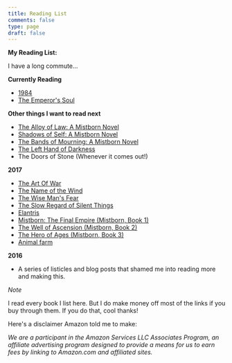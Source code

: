 ```yaml
---
title: Reading List
comments: false
type: page
draft: false
---
```


**My Reading List:**

I have a long commute...

**Currently Reading**

- <a target="_blank" href="https://www.amazon.com/gp/product/1328869334/ref=as_li_tl?ie=UTF8&camp=1789&creative=9325&creativeASIN=1328869334&linkCode=as2&tag=fernando01-20&linkId=a85a4352cbc33e58d64dc95b9be028b0">1984</a><img src="//ir-na.amazon-adsystem.com/e/ir?t=fernando01-20&l=am2&o=1&a=1328869334" width="1" height="1" border="0" alt="" style="border:none !important; margin:0px !important;" />
- <a target="_blank" href="https://www.amazon.com/gp/product/1616960922/ref=as_li_tl?ie=UTF8&camp=1789&creative=9325&creativeASIN=1616960922&linkCode=as2&tag=fernando01-20&linkId=9ad17792f615c74497ec7b937ac01592">The Emperor's Soul</a><img src="//ir-na.amazon-adsystem.com/e/ir?t=fernando01-20&l=am2&o=1&a=1616960922" width="1" height="1" border="0" alt="" style="border:none !important; margin:0px !important;" />

**Other things I want to read next**

- <a target="_blank" href="https://www.amazon.com/gp/product/0765368544/ref=as_li_tl?ie=UTF8&camp=1789&creative=9325&creativeASIN=0765368544&linkCode=as2&tag=fernando01-20&linkId=9998cd932573ccd48ed50b0dd421e0fd">The Alloy of Law: A Mistborn Novel</a><img src="//ir-na.amazon-adsystem.com/e/ir?t=fernando01-20&l=am2&o=1&a=0765368544" width="1" height="1" border="0" alt="" style="border:none !important; margin:0px !important;" />
- <a target="_blank" href="https://www.amazon.com/gp/product/0765378566/ref=as_li_tl?ie=UTF8&camp=1789&creative=9325&creativeASIN=0765378566&linkCode=as2&tag=fernando01-20&linkId=218da163a1cba0ecdf3a92f30de87a8f">Shadows of Self: A Mistborn Novel</a><img src="//ir-na.amazon-adsystem.com/e/ir?t=fernando01-20&l=am2&o=1&a=0765378566" width="1" height="1" border="0" alt="" style="border:none !important; margin:0px !important;" />
- <a target="_blank" href="https://www.amazon.com/gp/product/0765378582/ref=as_li_tl?ie=UTF8&camp=1789&creative=9325&creativeASIN=0765378582&linkCode=as2&tag=fernando01-20&linkId=4d717a1f97db01b103cf5aa64a5f77b8">The Bands of Mourning: A Mistborn Novel</a><img src="//ir-na.amazon-adsystem.com/e/ir?t=fernando01-20&l=am2&o=1&a=0765378582" width="1" height="1" border="0" alt="" style="border:none !important; margin:0px !important;" />
- <a target="_blank" href="https://www.amazon.com/gp/product/0441478123/ref=as_li_tl?ie=UTF8&camp=1789&creative=9325&creativeASIN=0441478123&linkCode=as2&tag=fernando01-20&linkId=c770330e1957a1d689ca4c6948c4d58a">The Left Hand of Darkness</a><img src="//ir-na.amazon-adsystem.com/e/ir?t=fernando01-20&l=am2&o=1&a=0441478123" width="1" height="1" border="0" alt="" style="border:none !important; margin:0px !important;" />
- The Doors of Stone (Whenever it comes out!)

**2017**

- <a target="_blank" href="https://www.amazon.com/gp/product/1599869772/ref=as_li_tl?ie=UTF8&camp=1789&creative=9325&creativeASIN=1599869772&linkCode=as2&tag=fernando01-20&linkId=70a988cde59bf5592b20ece42819eacf">The Art Of War</a><img src="//ir-na.amazon-adsystem.com/e/ir?t=fernando01-20&l=am2&o=1&a=1599869772" width="1" height="1" border="0" alt="" style="border:none !important; margin:0px !important;" />
- <a target="_blank" href="https://www.amazon.com/gp/product/0756404746/ref=as_li_tl?ie=UTF8&camp=1789&creative=9325&creativeASIN=0756404746&linkCode=as2&tag=fernando01-20&linkId=a7b57e5b1459a1a4c2efbf1c2f8f3287">The Name of the Wind</a><img src="//ir-na.amazon-adsystem.com/e/ir?t=fernando01-20&l=am2&o=1&a=0756404746" width="1" height="1" border="0" alt="" style="border:none !important; margin:0px !important;" />
- <a target="_blank" href="https://www.amazon.com/gp/product/0756407915/ref=as_li_tl?ie=UTF8&camp=1789&creative=9325&creativeASIN=0756407915&linkCode=as2&tag=fernando01-20&linkId=84467911fe80782f3034f46fd819c7e0">The Wise Man's Fear</a><img src="//ir-na.amazon-adsystem.com/e/ir?t=fernando01-20&l=am2&o=1&a=0756407915" width="1" height="1" border="0" alt="" style="border:none !important; margin:0px !important;" />
- <a target="_blank" href="https://www.amazon.com/gp/product/0756411327/ref=as_li_tl?ie=UTF8&camp=1789&creative=9325&creativeASIN=0756411327&linkCode=as2&tag=fernando01-20&linkId=6f2c172cdbc6deca140365f85c0d2504">The Slow Regard of Silent Things</a><img src="//ir-na.amazon-adsystem.com/e/ir?t=fernando01-20&l=am2&o=1&a=0756411327" width="1" height="1" border="0" alt="" style="border:none !important; margin:0px !important;" />
- <a target="_blank" href="https://www.amazon.com/gp/product/0765350378/ref=as_li_tl?ie=UTF8&camp=1789&creative=9325&creativeASIN=0765350378&linkCode=as2&tag=fernando01-20&linkId=73837a7603e1cb462baaae5a6966e967">Elantris</a><img src="//ir-na.amazon-adsystem.com/e/ir?t=fernando01-20&l=am2&o=1&a=0765350378" width="1" height="1" border="0" alt="" style="border:none !important; margin:0px !important;" />
- <a target="_blank" href="https://www.amazon.com/gp/product/0765350386/ref=as_li_tl?ie=UTF8&camp=1789&creative=9325&creativeASIN=0765350386&linkCode=as2&tag=fernando01-20&linkId=7d2e25fa410012426a86c13cac9fee71">Mistborn: The Final Empire (Mistborn, Book 1)</a><img src="//ir-na.amazon-adsystem.com/e/ir?t=fernando01-20&l=am2&o=1&a=0765350386" width="1" height="1" border="0" alt="" style="border:none !important; margin:0px !important;" />
- <a target="_blank" href="https://www.amazon.com/gp/product/0765356139/ref=as_li_tl?ie=UTF8&camp=1789&creative=9325&creativeASIN=0765356139&linkCode=as2&tag=fernando01-20&linkId=dbaf9ee9955ff2dc5e4c3c43c12c0b32">The Well of Ascension (Mistborn, Book 2)</a><img src="//ir-na.amazon-adsystem.com/e/ir?t=fernando01-20&l=am2&o=1&a=0765356139" width="1" height="1" border="0" alt="" style="border:none !important; margin:0px !important;" />
- <a target="_blank" href="https://www.amazon.com/gp/product/0765356147/ref=as_li_tl?ie=UTF8&camp=1789&creative=9325&creativeASIN=0765356147&linkCode=as2&tag=fernando01-20&linkId=461beeb71b85d7458973d12eeebdc2bf">The Hero of Ages (Mistborn, Book 3)</a><img src="//ir-na.amazon-adsystem.com/e/ir?t=fernando01-20&l=am2&o=1&a=0765356147" width="1" height="1" border="0" alt="" style="border:none !important; margin:0px !important;" />
- <a target="_blank" href="https://www.amazon.com/gp/product/0451526341/ref=as_li_tl?ie=UTF8&camp=1789&creative=9325&creativeASIN=0451526341&linkCode=as2&tag=fernando01-20&linkId=ea046f15679de81f40bdce1860a9b932">Animal farm</a><img src="//ir-na.amazon-adsystem.com/e/ir?t=fernando01-20&l=am2&o=1&a=0451526341" width="1" height="1" border="0" alt="" style="border:none !important; margin:0px !important;" />


**2016**

- A series of listicles and blog posts that shamed me into reading more and making this.


*Note*

I read every book I list here. But I do make money off most of the links if you buy through them. If you do that, cool thanks!

Here's a disclaimer Amazon told me to make:

*We are a participant in the Amazon Services LLC Associates Program, an affiliate advertising program designed to provide a means for us to earn fees by linking to Amazon.com and affiliated sites.*

